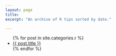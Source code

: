 ```yaml
---
layout: page
title:
excerpt: "An archive of R tips sorted by date."

---
```


<ul class="post-list">
{% for post in site.categories.r %} 
  <li><article><a href="{{ site.url }}{{ post.url }}">{{ post.title }}</a></article></li>
{% endfor %}
</ul>

